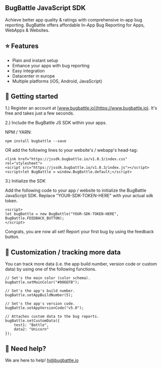 ## BugBattle JavaScript SDK
Achieve better app quality & ratings with comprehensive in-app bug reporting. BugBattle offers affordable In-App Bug Reporting for Apps, WebApps & Websites.

## ⭐️ Features

- Plain and instant setup
- Enhance your apps with bug reporting
- Easy integration
- Datacenter in europe
- Multiple platforms (iOS, Android, JavaScript)

## 🚀 Getting started

1.) Register an account at [www.bugbattle.io](https://www.bugbattle.io). It's free and takes just a few seconds.

2.) Include the BugBattle JS SDK within your apps.

NPM / YARN:
```
npm install bugbattle --save
```

OR add the following lines to your website's / webapp's head-tag:
```
<link href="https://jssdk.bugbattle.io/v1.0.3/index.css" rel="stylesheet">
<script src="https://jssdk.bugbattle.io/v1.0.3/index.js"></script>
<script>let BugBattle = window.BugBattle.default;</script>
```

3.) Initialize the SDK

Add the following code to your app / website to initialize the BugBattle JavaScript SDK. Replace "YOUR-SDK-TOKEN-HERE" with your actual sdk token.

```
<script>
let bugBattle = new BugBattle("YOUR-SDK-TOKEN-HERE", BugBattle.FEEDBACK_BUTTON);
</script>
```

Congrats, you are now all set! Report your first bug by using the feedback button.

## 🤤 Customization / tracking more data

You can track more data (i.e. the app build number, version code or custom data) by using one of the following functions.

```
// Set's the main color (color schema).
bugBattle.setMainColor("#086EFB");

// Set's the app's build number.
bugBattle.setAppBuildNumber(5);

// Set's the app's version code.
bugBattle.setAppVersionCode("v5.0");

// Attaches custom data to the bug reports.
bugBattle.setCustomData({
    test1: "Battle",
    data2: "Unicorn"
});
```

## 🤝 Need help?

We are here to help! hi@bugbattle.io